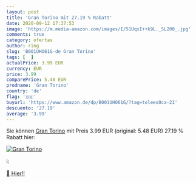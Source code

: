 ```yaml
---
layout: post
title: 'Gran Torino mit 27.19 % Rabatt'
date: 2020-09-12 17:37:53
image: 'https://m.media-amazon.com/images/I/51UqxI++k9L._SL200_.jpg'
comments: true
category: ofertas
author: ring
slug: 'B001UHO61G-de Gran Torino'
tags: [  ]
actualPrice: 3.99 EUR
currency: EUR
price: 3.99
comparePrice: 5.48 EUR
prodname: 'Gran Torino'
country: 'de'
flag: '🇩🇪'
buyurl: 'https://www.amazon.de/dp/B001UHO61G/?tag=tolees0ca-21'
descuento: '27.19'
average: '3.99'
---
```


Sie können [Gran Torino](https://www.amazon.de/dp/B001UHO61G/?tag=tolees0ca-21) mit Preis 3.99 EUR (original: 5.48 EUR) 27.19 % Rabatt hier:

[![Gran Torino](https://m.media-amazon.com/images/I/51UqxI++k9L._SL200_.jpg)](https://www.amazon.de/dp/B001UHO61G/?tag=tolees0ca-21)

ℹ️:


[🛒 Hier!!](https://www.amazon.de/dp/B001UHO61G/?tag=tolees0ca-21)
